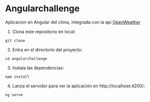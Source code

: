 # Angularchallenge

Aplicacion en Angular del clima, integrada con la api [OpenWeather]("https://openweathermaps.com")

1. Clona este repositorio en local:

```console
git clone 
```

2. Entra en el directorio del proyecto:

```console
cd angularchallenge
```

3. Instala las dependencias:

```console
npm install
```

4. Lanza el servidor para ver la aplicación en http://localhost:4200/:

```console
ng serve
```

